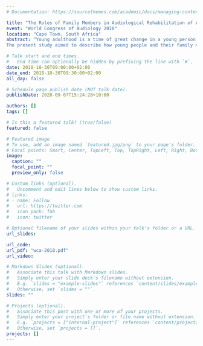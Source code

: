 ```yaml
---
# Documentation: https://sourcethemes.com/academic/docs/managing-content/

title: "The Roles of Family Members in Audiological Rehabilitation of Australian Young Adults Living with Hearing Loss"
event: "World Congress of Audiology 2018"
location: "Cape Town, South Africa"
abstract: "Young adulthood is a time of great change in a young person's life. In particular, who the young adult considers their \"family\" may change rapidly. The incorporation of family members into rehabilitation has been shown to improve the delivery and outcomes of care across a range of measures, disease aetiologies, and treatment types. However, it is unclear which family members should be involved and to what extent in the audiological rehabilitation of young adults living with hearing loss.
The present study aimed to describe how young people and their family members describe the roles of family members in rehabilitative audiological health care.\n\nQualitative in-depth interviews were conducted with approximately 15 young adults with hearing loss and family members. The interviews were recorded, transcribed and analysed using a constructivist grounded theoretic methodology.\n\nIt was found that young people describe their family members using several roles, including as \"support person\", \"advocate\", \"reminder\", \"student\", and \"chaperone\". Which role they ascribe to a family member is shaped by the needs that the young adult has, how comfortable he or she feels managing their own hearing care, and how supported they feel by their clinician. Roles determine how likely a family member is to be wanted or included by the young person, as well as when their involvement might be more or less valued.\n\nUnderstanding the roles of family members in audiological rehabilitation will assist clinicians to incorporate them in service delivery, allowing for better integrated, more patient- and family-centred care."

# Talk start and end times.
#   End time can optionally be hidden by prefixing the line with `#`.
date: 2018-10-30T09:00:00+02:00
date_end: 2018-10-30T09:30:00+02:00
all_day: false

# Schedule page publish date (NOT talk date).
publishDate: 2020-09-07T15:24:28+10:00

authors: []
tags: []

# Is this a featured talk? (true/false)
featured: false

# Featured image
# To use, add an image named `featured.jpg/png` to your page's folder. 
# Focal points: Smart, Center, TopLeft, Top, TopRight, Left, Right, BottomLeft, Bottom, BottomRight.
image:
  caption: ""
  focal_point: ""
  preview_only: false

# Custom links (optional).
#   Uncomment and edit lines below to show custom links.
# links:
# - name: Follow
#   url: https://twitter.com
#   icon_pack: fab
#   icon: twitter

# Optional filename of your slides within your talk's folder or a URL.
url_slides:

url_code:
url_pdf: "wca-2018.pdf"
url_video:

# Markdown Slides (optional).
#   Associate this talk with Markdown slides.
#   Simply enter your slide deck's filename without extension.
#   E.g. `slides = "example-slides"` references `content/slides/example-slides.md`.
#   Otherwise, set `slides = ""`.
slides: ""

# Projects (optional).
#   Associate this post with one or more of your projects.
#   Simply enter your project's folder or file name without extension.
#   E.g. `projects = ["internal-project"]` references `content/project/deep-learning/index.md`.
#   Otherwise, set `projects = []`.
projects: []
---
```

